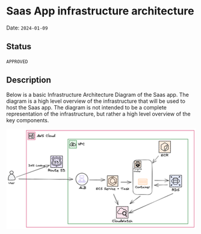 # Saas App infrastructure architecture

Date: `2024-01-09`

## Status

`APPROVED`

## Description 

Below is a basic Infrastructure Architecture Diagram of the Saas app. The diagram is a high level overview of the infrastructure that will be used to host the Saas app.  The diagram is not intended to be a complete representation of the infrastructure, but rather a high level overview of the key components. 

![Infrastructure Architecture Diagram](./images/infrastructure_architecture.png)